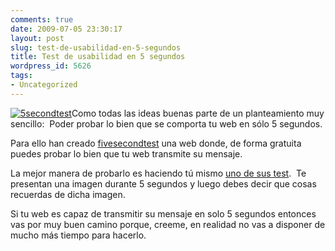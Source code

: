 ```yaml
---
comments: true
date: 2009-07-05 23:30:17
layout: post
slug: test-de-usabilidad-en-5-segundos
title: Test de usabilidad en 5 segundos
wordpress_id: 5626
tags:
- Uncategorized
---
```


[![5secondtest](http://blog.alvareznavarro.es/wp-content/uploads/2009/09/5secondtest.jpg)](http://fivesecondtest.com/)Como todas las ideas buenas parte de un planteamiento muy sencillo:  Poder probar lo bien que se comporta tu web en sólo 5 segundos.

Para ello han creado [fivesecondtest](http://fivesecondtest.com/) una web donde, de forma gratuita puedes probar lo bien que tu web transmite su mensaje.

La mejor manera de probarlo es haciendo tú mismo [uno de sus test](http://fivesecondtest.com/test/random).  Te presentan una imagen durante 5 segundos y luego debes decir que cosas recuerdas de dicha imagen.

Si tu web es capaz de transmitir su mensaje en solo 5 segundos entonces vas por muy buen camino porque, creeme, en realidad no vas a disponer de mucho más tiempo para hacerlo.
